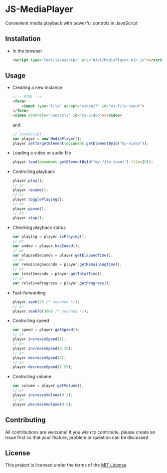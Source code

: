 # JS-MediaPlayer

Convenient media playback with powerful controls in JavaScript

## Installation

 * In the browser

   ```html
   <script type="text/javascript" src="dist/MediaPlayer.min.js"></script>
   ```

## Usage

 * Creating a new instance

   ```html
   <!-- HTML -->
   <form>
       <input type="file" accept="video/*" id="my-file-input">
   </form>
   <video controls="controls" id="my-video"></video>
   ```

   and

   ```javascript
   // JavaScript
   var player = new MediaPlayer();
   player.setTargetElement(document.getElementById("my-video"));
   ```

 * Loading a video or audio file

   ```javascript
   player.load(document.getElementById("my-file-input").files[0]);
   ```

 * Controlling playback

   ```javascript
   player.play();
   // or
   player.resume();
   // or
   player.togglePlaying();
   // or
   player.pause();
   // or
   player.stop();
   ```

 * Checking playback status

   ```javascript
   var playing = player.isPlaying();
   // or
   var ended = player.hasEnded();
   // or
   var elapsedSeconds = player.getElapsedTime();
   // or
   var remainingSeconds = player.getRemainingTime();
   // or
   var totalSeconds = player.getTotalTime();
   // or
   var relativeProgress = player.getProgress();
   ```

 * Fast-forwarding

   ```javascript
   player.seek(25 /* seconds */);
   // or
   player.seekTo(3600 /* seconds */);
   ```

 * Controlling speed

   ```javascript
   var speed = player.getSpeed();
   // or
   player.increaseSpeed(1);
   // or
   player.increaseSpeed(0.35);
   // or
   player.decreaseSpeed(2);
   // or
   player.decreaseSpeed(1.55);
   ```

 * Controlling volume

   ```javascript
   var volume = player.getVolume();
   // or
   player.increaseVolume(0.2);
   // or
   player.decreaseVolume(0.5);
   ```

## Contributing

All contributions are welcome! If you wish to contribute, please create an issue first so that your feature, problem or question can be discussed.

## License

This project is licensed under the terms of the [MIT License](https://opensource.org/licenses/MIT).
